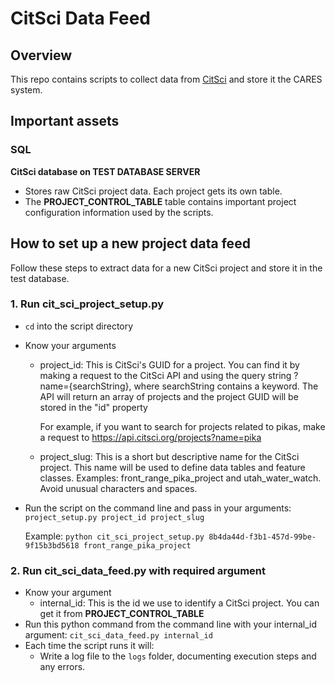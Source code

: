 # CitSci Data Feed

## Overview

This repo contains scripts to collect data from [CitSci](https://citsci.org/) and store it the CARES system.

## Important assets 

### SQL

**CitSci database on TEST DATABASE SERVER**
- Stores raw CitSci project data. Each project gets its own table.
- The **PROJECT_CONTROL_TABLE** table contains important project configuration information used by the scripts.

## How to set up a new project data feed

Follow these steps to extract data for a new CitSci project and store it in the test database.

### 1. Run cit_sci_project_setup.py

- `cd` into the script directory
- Know your arguments
    - project_id: This is CitSci's GUID for a project. You can find it by making a request to the CitSci API and using the query string ?name={searchString}, where searchString contains a keyword. The API will return an array of projects and the project GUID will be stored in the "id" property

        For example, if you want to search for projects related to pikas, make a request to https://api.citsci.org/projects?name=pika
    - project_slug: This is a short but descriptive name for the CitSci project. This name will be used to define data tables and feature classes. Examples: front_range_pika_project and utah_water_watch. Avoid unusual characters and spaces.
- Run the script on the command line and pass in your arguments: `project_setup.py project_id project_slug` 

    Example: `python cit_sci_project_setup.py 8b4da44d-f3b1-457d-99be-9f15b3bd5618 front_range_pika_project`

### 2. Run cit_sci_data_feed.py with required argument

- Know your argument
    - internal_id: This is the id we use to identify a CitSci project. You can get it from **PROJECT_CONTROL_TABLE**
- Run this python command from the command line with your internal_id argument: `cit_sci_data_feed.py internal_id`
- Each time the script runs it will:
    - Write a log file to the `logs` folder, documenting execution steps and any errors.